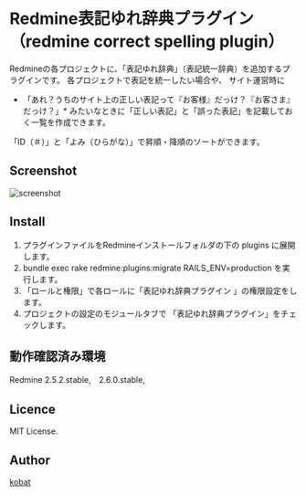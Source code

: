 
# Redmine表記ゆれ辞典プラグイン（redmine correct spelling plugin） #

Redmineの各プロジェクトに、「表記ゆれ辞典」（表記統一辞典）を追加するプラグインです。
各プロジェクトで表記を統一したい場合や、
サイト運営時に
* 「あれ？うちのサイト上の正しい表記って『お客様』だっけ？『お客さま』だっけ？」* 
みたいなときに「正しい表記」と「誤った表記」を記載しておく一覧を作成できます。

「ID（＃）」と「よみ（ひらがな）」で昇順・降順のソートができます。

## Screenshot
![screenshot](http://otsukare-tion.com/wp-content/uploads/2015/01/redmine_correct_spelling_screenshot1.jpg)

## Install

1. プラグインファイルをRedmineインストールフォルダの下の plugins に展開します。
2. bundle exec rake redmine:plugins:migrate RAILS_ENV=production を実行します。
3. 「ロールと権限」で各ロールに「表記ゆれ辞典プラグイン 」の権限設定をします。
4. プロジェクトの設定のモジュールタブで 「表記ゆれ辞典プラグイン」をチェックします。

## 動作確認済み環境

Redmine 2.5.2.stable,　2.6.0.stable,

## Licence

MIT License.

## Author

[kobat](https://github.com/kobat987)
